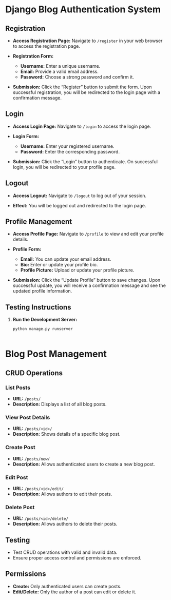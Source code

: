 # Django Blog Authentication System

## Registration

- **Access Registration Page:**
  Navigate to `/register` in your web browser to access the registration page.

- **Registration Form:**
  - **Username:** Enter a unique username.
  - **Email:** Provide a valid email address.
  - **Password:** Choose a strong password and confirm it.

- **Submission:**
  Click the “Register” button to submit the form.
  Upon successful registration, you will be redirected to the login page with a confirmation message.

## Login

- **Access Login Page:**
  Navigate to `/login` to access the login page.

- **Login Form:**
  - **Username:** Enter your registered username.
  - **Password:** Enter the corresponding password.

- **Submission:**
  Click the “Login” button to authenticate.
  On successful login, you will be redirected to your profile page.

## Logout

- **Access Logout:**
  Navigate to `/logout` to log out of your session.

- **Effect:**
  You will be logged out and redirected to the login page.

## Profile Management

- **Access Profile Page:**
  Navigate to `/profile` to view and edit your profile details.

- **Profile Form:**
  - **Email:** You can update your email address.
  - **Bio:** Enter or update your profile bio.
  - **Profile Picture:** Upload or update your profile picture.

- **Submission:**
  Click the “Update Profile” button to save changes.
  Upon successful update, you will receive a confirmation message and see the updated profile information.

## Testing Instructions

1. **Run the Development Server:**
   ```bash
   python manage.py runserver



# Blog Post Management

## CRUD Operations

### List Posts
- **URL:** `/posts/`
- **Description:** Displays a list of all blog posts.

### View Post Details
- **URL:** `/posts/<id>/`
- **Description:** Shows details of a specific blog post.

### Create Post
- **URL:** `/posts/new/`
- **Description:** Allows authenticated users to create a new blog post.

### Edit Post
- **URL:** `/posts/<id>/edit/`
- **Description:** Allows authors to edit their posts.

### Delete Post
- **URL:** `/posts/<id>/delete/`
- **Description:** Allows authors to delete their posts.

## Testing

- Test CRUD operations with valid and invalid data.
- Ensure proper access control and permissions are enforced.

## Permissions

- **Create:** Only authenticated users can create posts.
- **Edit/Delete:** Only the author of a post can edit or delete it.
